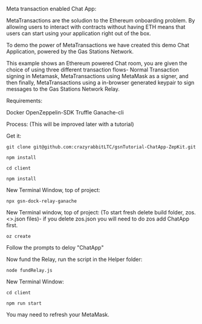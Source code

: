 Meta transaction enabled Chat App: 

MetaTransactions are the soludion to the Ethereum onboarding problem. By allowing users to interact with contracts without having ETH means that users can start using your application right out of the box. 

To demo the power of MetaTransactions we have created this demo Chat Application, powered by the Gas Stations Network. 

This example shows an Ethereum powered Chat room, you are given the choice of using three different transaction flows- Normal Transaction signing in Metamask, MetaTransactions using MetaMask as a signer, and then finally, MetaTransactions using a in-browser generated keypair to sign messages to the Gas Stations Network Relay. 


Requirements: 

Docker
OpenZeppelin-SDK
Truffle
Ganache-cli

Process: (This will be improved later with a tutorial)

Get it: 

`git clone git@github.com:crazyrabbitLTC/gsnTutorial-ChatApp-ZepKit.git`

`npm install`

`cd client`

`npm install`

New Terminal Window, top of project:


`npx gsn-dock-relay-ganache`
 
New Terminal window, top of project: (To start fresh delete build folder, zos.<<network>>.json files)- if you delete zos.json you will need to do zos add ChatApp first. 

`oz create`

Follow the prompts to deloy "ChatApp"

Now fund the Relay, run the script in the Helper folder: 

`node fundRelay.js`

New Terminal Window: 

`cd client`

`npm run start`

You may need to refresh your MetaMask. 
